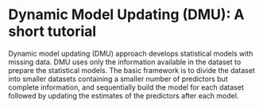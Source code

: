 # Dynamic Model Updating (DMU): A short tutorial
Dynamic model updating (DMU) approach develops statistical models with missing data. DMU uses only the information available in the dataset to prepare the statistical models. The basic framework is to divide the dataset into smaller datasets containing a smaller number of predictors but complete information, and sequentially build the model for each dataset followed by updating the estimates of the predictors after each model.
